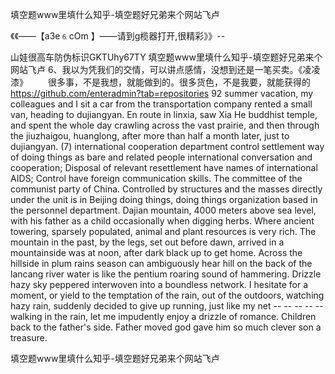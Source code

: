 填空题www里填什么知乎-填空题好兄弟来个网站飞卢

《《――【a3e⒍cOm 】――请到g榄器打开,很精彩》》--

山娃很高车防伪标识GKTUhy67TY
填空题www里填什么知乎-填空题好兄弟来个网站飞卢	6、我以为凭我们的交情，可以讲点感情，没想到还是一笔买卖。《凌凌漆》
　　很多事，不是我想，就能做到的。很多货色，不是我要，就能获得的
https://github.com/enteradmin?tab=repositories
92 summer vacation, my colleagues and I sit a car from the transportation company rented a small van, heading to dujiangyan.
En route in linxia, saw Xia He buddhist temple, and spent the whole day crawling across the vast prairie, and then through the jiuzhaigou, huanglong, after more than half a month later, just to dujiangyan.
(7) international cooperation department control settlement way of doing things as bare and related people international conversation and cooperation;
Disposal of relevant resettlement have names of international AIDS;
Control have foreign communication skills.
The committee of the communist party of China.
Controlled by structures and the masses directly under the unit is in Beijing doing things, doing things organization based in the personnel department.
Dajian mountain, 4000 meters above sea level, with his father as a child occasionally when digging herbs.
Where ancient towering, sparsely populated, animal and plant resources is very rich.
The mountain in the past, by the legs, set out before dawn, arrived in a mountainside was at noon, after dark black up to get home.
Across the hillside in plum rains season can ambiguously hear hill on the back of the lancang river water is like the pentium roaring sound of hammering.
Drizzle hazy sky peppered interwoven into a boundless network.
I hesitate for a moment, or yield to the temptation of the rain, out of the outdoors, watching hazy rain, suddenly decided to give up running, just like my net -- -- -- -- -- walking in the rain, let me impudently enjoy a drizzle of romance.
Children back to the father's side.
Father moved god gave him so much clever son a treasure.




填空题www里填什么知乎-填空题好兄弟来个网站飞卢
